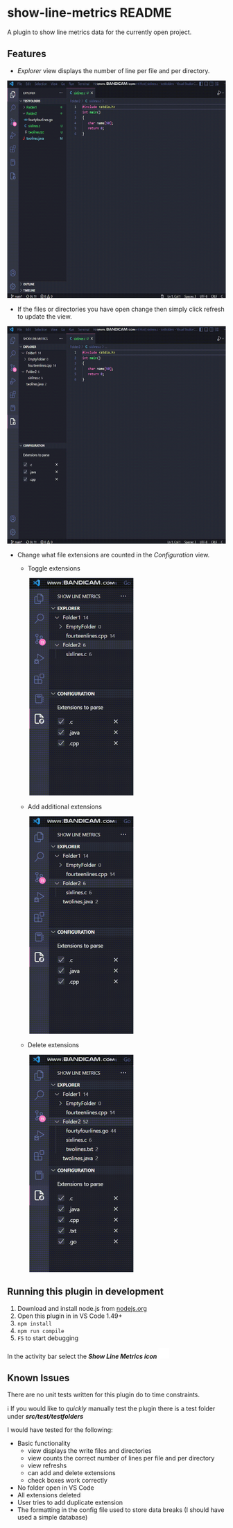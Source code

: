 # show-line-metrics README

A plugin to show line metrics data for the currently open project.

## Features

* _Explorer_ view displays the number of line per file and per directory.
<img src="assets/linecount.gif" height="500px">

* If the files or directories you have open change then simply click refresh to update the view.
<img src="assets/refresh.gif" height="500px">

* Change what file extensions are counted in the _Configuration_ view.
    * Toggle extensions


    &nbsp;&nbsp;&nbsp;&nbsp;&nbsp;&nbsp;&nbsp;<img src="assets/checkboxes.gif" height="500px">

    * Add additional extensions


    &nbsp;&nbsp;&nbsp;&nbsp;&nbsp;&nbsp;&nbsp;<img src="assets/add_extension.gif" height="500px">

    * Delete extensions


    &nbsp;&nbsp;&nbsp;&nbsp;&nbsp;&nbsp;&nbsp;<img src="assets/remove_extension.gif" height="500px">

## Running this plugin in development

1. Download and install node.js from [nodejs.org](https://nodejs.org/en/download/)
2. Open this plugin in in VS Code 1.49+
3. `npm install`
4. `npm run compile`
5. `F5` to start debugging

In the activity bar select the ***Show Line Metrics icon*** <img src="assets/show-line-metrics.svg" height="25px">

## Known Issues

There are no unit tests written for this plugin do to time constraints.

:information_source: If you would like to _quickly_ manually test the plugin there is a test folder under ***src/test/testfolders***

I would have tested for the following:
* Basic functionality
    - view displays the write files and directories
    - view counts the correct number of lines per file and per directory
    - view refreshs
    - can add and delete extensions
    - check boxes work correctly
* No folder open in VS Code
* All extensions deleted
* User tries to add duplicate extension
* The formatting in the config file used to store data breaks (I should have used a simple database)
